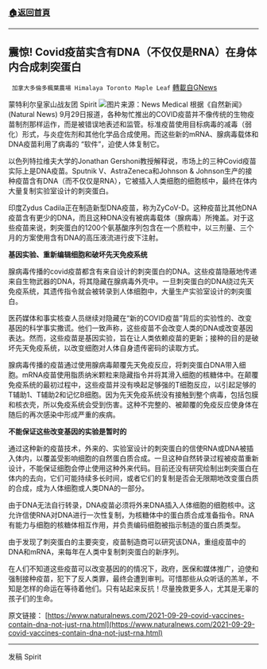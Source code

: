 ###  [:house:返回首頁](https://github.com/ourhimalayas/txt)
---


## 震惊! Covid疫苗实含有DNA（不仅仅是RNA）在身体内合成刺突蛋白
` 加拿大多倫多楓葉農場 Himalaya Toronto Maple Leaf` [轉載自GNews](https://gnews.org/zh-hans/1567937/)

蒙特利尔皇家山战友团 Spirit
![](https://assets.gnews.org/wp-content/uploads/2021/10/image.axd-2.jpg)图片来源：News Medical
根据《自然新闻》(Natural News) 9月29日报道，各种匆忙推出的COVID疫苗并不像传统的生物疫苗制剂那样运作，而是被错误地表述和监管。标准疫苗使用目标病毒的减毒（弱化）形式，与炎症佐剂和其他化学品合成使用。而这些新的mRNA、腺病毒载体和DNA疫苗利用了病毒的 “软件”，迫使人体复制它。

以色列特拉维夫大学的Jonathan Gershoni教授解释说，市场上的三种Covid疫苗实际上是DNA疫苗。Sputnik V、AstraZeneca和Johnson & Johnson生产的接种疫苗含有DNA（而不仅仅是RNA），它被插入人类细胞的细胞核中，最终在体内大量复制实验室设计的刺突蛋白。

印度Zydus Cadila正在制造新型DNA疫苗，称为ZyCoV-D。这种疫苗比其他DNA疫苗含有更少的DNA，而且这种DNA没有被病毒载体（腺病毒）所掩盖。对于这些疫苗来说，刺突蛋白的1200个氨基酸序列包含在一个质粒中，以三剂量、三个月的方案使用含有DNA的高压液流进行皮下注射。

**基因实验、重新编辑细胞和破坏先天免疫系统**

腺病毒传播的covid疫苗都含有来自设计的刺突蛋白的DNA。这些疫苗隐蔽地传递来自生物武器的DNA，将其隐藏在腺病毒外壳中。一旦刺突蛋白的DNA绕过先天免疫系统，其遗传指令就会被转录到人体细胞中，大量生产实验室设计的刺突蛋白。

医药媒体和事实核查人员继续对隐藏在“新的COVID疫苗”背后的实验性的、改变基因的科学事实撒谎。他们一致声称，这些疫苗不会改变人类的DNA或改变基因表达。然而，这些疫苗是基因实验，旨在让人类依赖疫苗的更新；接种的目的是破坏先天免疫系统，以改变细胞对人体自身遗传密码的读取方式。

腺病毒传播的疫苗通过使用腺病毒颠覆先天免疫反应，将刺突蛋白DNA带入细胞。mRNA疫苗使用脂质纳米颗粒来隐藏指令并将其滑入细胞的核糖体中。在颠覆免疫系统的最初过程中，这些疫苗并没有唤起足够强的T细胞反应，以引起足够的T辅助1、T辅助2和记忆B细胞。因为先天免疫系统没有接触到整个病毒，包括包膜和核衣壳，所以免疫系统会受到伤害。这种不完整的、被颠覆的免疫反应使身体在随后的再次感染中形成严重的疾病。

**不能保证这些改变基因的实验是暂时的**

通过这种新的疫苗技术，外来的、实验室设计的刺突蛋白的信使RNA或DNA被插入体内，以覆盖受影响细胞的自然蛋白质合成。一旦这种自然转录过程被疫苗重新设计，不能保证细胞会停止使用这种外来代码。目前还没有研究绘制出刺突蛋白在体内的去向，它们可能持续多长时间，或者它们的复制是否会无限期地改变蛋白质的合成，成为人体细胞或人类DNA的一部分。

由于DNA无法自行转录，DNA疫苗必须将外来DNA插入人体细胞的细胞核中。这允许信使RNA对DNA进行一次性复制，为核糖体中的蛋白质合成准备指令。RNA有能力与细胞的核糖体相互作用，并负责编码细胞被指示制造的蛋白质类型。

由于发现了刺突蛋白的主要突变，疫苗制造商可以研究该DNA，重组疫苗中的DNA和mRNA，来每年在人类中复制刺突蛋白的新序列。

在人们不知道这些疫苗可以改变基因的的情况下，政府，医保和媒体推广，迫使和强制接种疫苗，犯下了反人类罪，最终会遭到审判。可惜那些从众听话的羔羊，不知是怎样的命运在等待着他们。只有站起来反抗！尽量挽救更多人，尤其是无辜的孩子们的生命。

原文链接：
[https://www.naturalnews.com/2021-09-29-covid-vaccines-contain-dna-not-just-rna.html](https://www.naturalnews.com/2021-09-29-covid-vaccines-contain-dna-not-just-rna.html)

* * *

发稿 Spirit
